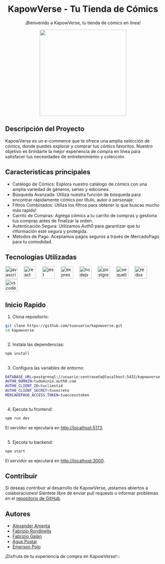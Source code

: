 <h1 align="center">KapowVerse - Tu Tienda de Cómics</h1>
<p align="center">¡Bienvenido a KapowVerse, tu tienda de cómics en línea!</p>
<div align="center">
  <img width="280" src="https://media.tenor.com/w1tcc4ZW7IYAAAAC/spiderman-meme.gif"  />
</div>

###


## Descripción del Proyecto
KapowVerse es un e-commerce que te ofrece una amplia selección de cómics, donde puedes explorar y comprar tus cómics favoritos. Nuestro objetivo es brindarte la mejor experiencia de compra en línea para satisfacer tus necesidades de entretenimiento y colección.

## Caracteristicas principales
- Catálogo de Cómics: Explora nuestro catálogo de cómics con una amplia variedad de géneros, series y ediciones.
- Búsqueda Avanzada: Utiliza nuestra función de búsqueda para encontrar rápidamente cómics por título, autor o personaje.
- Filtros Combinados: Utiliza los filtros para obtener lo que buscas mucho más rapido!
- Carrito de Compras: Agrega cómics a tu carrito de compras y gestiona tus compras antes de finalizar la orden.
- Autenticación Segura: Utilizamos Auth0 para garantizar que tu información esté segura y protegida.
- Métodos de Pago: Aceptamos pagos seguros a través de MercadoPago para tu comodidad.

## Tecnologías Utilizadas
<div align="left">
  <img src="https://cdn.jsdelivr.net/gh/devicons/devicon/icons/javascript/javascript-original.svg" height="40" alt="javascript logo"  />
  <img width="12" />
  <img src="https://cdn.jsdelivr.net/gh/devicons/devicon/icons/react/react-original.svg" height="40" alt="react logo"  />
  <img width="12" />
  <img src="https://cdn.jsdelivr.net/gh/devicons/devicon/icons/jest/jest-plain.svg" height="40" alt="jest logo"  />
  <img width="12" />
  <img src="https://cdn.jsdelivr.net/gh/devicons/devicon/icons/express/express-original.svg" height="40" alt="express logo"  />
  <img width="12" />
  <img src="https://cdn.jsdelivr.net/gh/devicons/devicon/icons/nodejs/nodejs-original.svg" height="40" alt="nodejs logo"  />
  <img width="12" />
  <img src="https://cdn.jsdelivr.net/gh/devicons/devicon/icons/postgresql/postgresql-original.svg" height="40" alt="postgresql logo"  />
  <img width="12" />
  <img src="https://cdn.jsdelivr.net/gh/devicons/devicon/icons/sequelize/sequelize-original.svg" height="40" alt="sequelize logo"  />
  <img width="12" />
  <img src="https://cdn.jsdelivr.net/gh/devicons/devicon/icons/redux/redux-original.svg" height="40" alt="redux logo"  />
  <img width="12" />
  <img src="https://cdn.jsdelivr.net/gh/devicons/devicon/icons/vscode/vscode-original.svg" height="40" alt="vscode logo"  />
</div>

###

## Inicio Rapido
1. Clona repositorio:
```bash
git clone https://github.com/tuusuario/kapowverse.git
cd kapowverse
```
##
2. Instala las dependencias:
```bash
npm install
```
##
3. Configura las variables de entorno:
```bash
DATABASE_URL=postgresql://usuario:contraseña@localhost:5432/kapowverse
AUTH0_DOMAIN=tudominio.auth0.com
AUTH0_CLIENT_ID=tuclientid
AUTH0_CLIENT_SECRET=tusecreto
MERCADEPAGO_ACCESS_TOKEN=tuaccesstoken
```
##
4. Ejecuta tu frontend:
```bash
npm run dev
```
El servidor se ejecutará en [http://localhost:5173](http://localhost:5173).
##
5. Ejecuta tu backend:
```bash
npm start
```
El servidor se ejecutará en [http://localhost:3000](http://localhost:3000).

## Contribuir
Si deseas contribuir al desarrollo de KapowVerse, ¡estamos abiertos a colaboraciones! Siéntete libre de enviar pull requests o informar problemas en el [repositorio de GitHub](https://github.com/Alex-Amenta/PF-Comics).

## Autores
- [Alexander Amenta](https://github.com/Alex-Amenta)
- [Fabrizio Rondinella](https://github.com/JackER4565)
- [Fabrizio Galán](https://github.com/MFabrizioGalan)
- [Agus Postai](https://github.com/AgusPostai)
- [Emerson Polo](https://github.com/emerson11DP)

¡Disfruta de tu experiencia de compra en KapowVerse!💥
